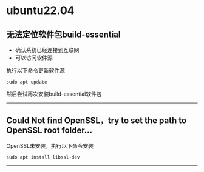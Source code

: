 # ubuntu22.04

## 无法定位软件包build-essential

- 确认系统已经连接到互联网
- 可以访问软件源

执行以下命令更新软件源

```shell
sudo apt update
```

然后尝试再次安装build-essential软件包



---



## Could Not find OpenSSL，try to set the path to OpenSSL root folder...

OpenSSL未安装，执行以下命令安装

```shell
sudo apt install libssl-dev
```





---





